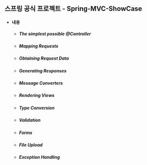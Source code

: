 ## 스프링 공식 프로젝트 - Spring-MVC-ShowCase

- #### 내용
  - ##### The simplest possible @Controller
  - #####  Mapping Requests
  - #####  Obtaining Request Data
  - #####  Generating Responses
  - #####  Message Converters
  - #####  Rendering Views
  - #####  Type Conversion
  - #####  Validation
  - #####  Forms
  - #####  File Upload
  - #####  Exception Handling
